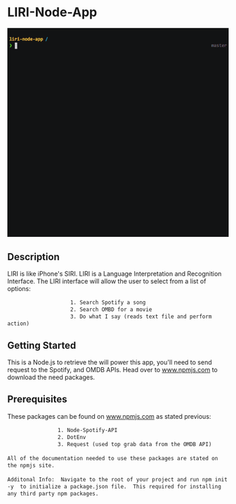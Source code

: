 # LIRI-Node-App


![Image description](./liri-node-app.gif)

## Description
LIRI is like iPhone's SIRI.  LIRI is a Language Interpretation and Recognition Interface.  The LIRI interface will allow the user to select from a list of options: 

						1. Search Spotify a song
						2. Search OMBD for a movie
						3. Do what I say (reads text file and perform action)

## Getting Started 

This is a Node.js to retrieve the will power this app, you'll need to send request to the  Spotify, and OMDB APIs.  Head over to www.npmjs.com to download the need packages. 


## Prerequisites

These packages can be found on www.npmjs.com as stated previous:  

					
					1. Node-Spotify-API
					2. DotEnv
					3. Request (used top grab data from the OMDB API)

	All of the documentation needed to use these packages are stated on the npmjs site.  

	Additonal Info:  Navigate to the root of your project and run npm init -y  to initialize a package.json file.  This required for installing any third party npm packages.



